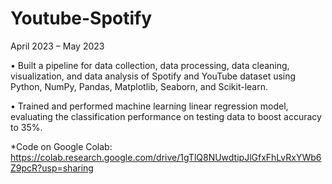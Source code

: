 # Youtube-Spotify

April 2023 – May 2023

• Built a pipeline for data collection, data processing, data cleaning, visualization, and data analysis of Spotify and YouTube dataset using Python, NumPy, Pandas, Matplotlib, Seaborn, and Scikit-learn.

• Trained and performed machine learning linear regression model, evaluating the classification performance on testing data to boost accuracy to 35%.

*Code on Google Colab:
https://colab.research.google.com/drive/1gTlQ8NUwdtipJlGfxFhLvRxYWb6Z9pcR?usp=sharing
